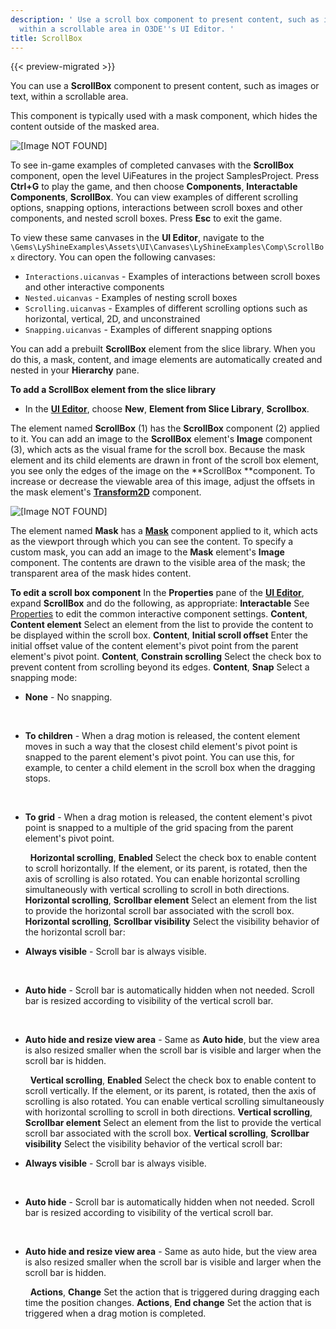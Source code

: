 ```yaml
---
description: ' Use a scroll box component to present content, such as images or text,
  within a scrollable area in O3DE''s UI Editor. '
title: ScrollBox
---
```


{{< preview-migrated >}}

You can use a **ScrollBox** component to present content, such as images or text, within a scrollable area.

This component is typically used with a mask component, which hides the content outside of the masked area.

![\[Image NOT FOUND\]](/images/user-guide/game_ui_editor/ui-editor-components-scrollbox.gif)

To see in\-game examples of completed canvases with the **ScrollBox** component, open the level UiFeatures in the project SamplesProject. Press **Ctrl+G** to play the game, and then choose **Components**, **Interactable Components**, **ScrollBox**. You can view examples of different scrolling options, snapping options, interactions between scroll boxes and other components, and nested scroll boxes. Press **Esc** to exit the game.

To view these same canvases in the **UI Editor**, navigate to the `\Gems\LyShineExamples\Assets\UI\Canvases\LyShineExamples\Comp\ScrollBox` directory. You can open the following canvases:
+ `Interactions.uicanvas` - Examples of interactions between scroll boxes and other interactive components
+ `Nested.uicanvas` - Examples of nesting scroll boxes
+ `Scrolling.uicanvas` - Examples of different scrolling options such as horizontal, vertical, 2D, and unconstrained
+ `Snapping.uicanvas` - Examples of different snapping options

You can add a prebuilt **ScrollBox** element from the slice library. When you do this, a mask, content, and image elements are automatically created and nested in your **Hierarchy** pane.

**To add a ScrollBox element from the slice library**
+ In the [**UI Editor**](/docs/user-guide/interactivity/user-interface/editor/using.md), choose **New**, **Element from Slice Library**, **Scrollbox**.

The element named **ScrollBox** (1) has the **ScrollBox** component (2) applied to it. You can add an image to the **ScrollBox** element's **Image** component (3), which acts as the visual frame for the scroll box. Because the mask element and its child elements are drawn in front of the scroll box element, you see only the edges of the image on the **ScrollBox **component. To increase or decrease the viewable area of this image, adjust the offsets in the mask element's [**Transform2D**](/docs/user-guide/interactivity/user-interface/editor/anchors.md) component.

![\[Image NOT FOUND\]](/images/user-guide/game_ui_editor/ui-editor-components-scrollbox.jpg)

The element named **Mask** has a [**Mask**](/docs/user-guide/interactivity/user-interface/editor/components-mask.md) component applied to it, which acts as the viewport through which you can see the content. To specify a custom mask, you can add an image to the **Mask** element's **Image** component. The contents are drawn to the visible area of the mask; the transparent area of the mask hides content.

**To edit a scroll box component**
In the **Properties** pane of the [**UI Editor**](/docs/user-guide/interactivity/user-interface/editor/using.md), expand **ScrollBox** and do the following, as appropriate:
**Interactable**
See [Properties](/docs/user-guide/interactivity/user-interface/editor/components-interactive-properties.md) to edit the common interactive component settings.
**Content**, **Content element**
Select an element from the list to provide the content to be displayed within the scroll box.
**Content**, **Initial scroll offset**
Enter the initial offset value of the content element's pivot point from the parent element's pivot point.
**Content**, **Constrain scrolling**
Select the check box to prevent content from scrolling beyond its edges.
**Content**, **Snap**
Select a snapping mode:
+ **None** - No snapping.

   
+ **To children** - When a drag motion is released, the content element moves in such a way that the closest child element's pivot point is snapped to the parent element's pivot point. You can use this, for example, to center a child element in the scroll box when the dragging stops.

   
+ **To grid** - When a drag motion is released, the content element's pivot point is snapped to a multiple of the grid spacing from the parent element's pivot point.

   
**Horizontal scrolling**, **Enabled**
Select the check box to enable content to scroll horizontally. If the element, or its parent, is rotated, then the axis of scrolling is also rotated. You can enable horizontal scrolling simultaneously with vertical scrolling to scroll in both directions.
**Horizontal scrolling**, **Scrollbar element**
Select an element from the list to provide the horizontal scroll bar associated with the scroll box.
**Horizontal scrolling**, **Scrollbar visibility**
Select the visibility behavior of the horizontal scroll bar:
+ **Always visible** - Scroll bar is always visible.

   
+ **Auto hide** - Scroll bar is automatically hidden when not needed. Scroll bar is resized according to visibility of the vertical scroll bar.

   
+ **Auto hide and resize view area** - Same as **Auto hide**, but the view area is also resized smaller when the scroll bar is visible and larger when the scroll bar is hidden.

   
**Vertical scrolling**, **Enabled**
Select the check box to enable content to scroll vertically. If the element, or its parent, is rotated, then the axis of scrolling is also rotated. You can enable vertical scrolling simultaneously with horizontal scrolling to scroll in both directions.
**Vertical scrolling**, **Scrollbar element**
Select an element from the list to provide the vertical scroll bar associated with the scroll box.
**Vertical scrolling**, **Scrollbar visibility**
Select the visibility behavior of the vertical scroll bar:
+ **Always visible** - Scroll bar is always visible.

   
+ **Auto hide** - Scroll bar is automatically hidden when not needed. Scroll bar is resized according to visibility of the vertical scroll bar.

   
+ **Auto hide and resize view area** - Same as auto hide, but the view area is also resized smaller when the scroll bar is visible and larger when the scroll bar is hidden.

   
**Actions**, **Change**
Set the action that is triggered during dragging each time the position changes.
**Actions**, **End change**
Set the action that is triggered when a drag motion is completed.
